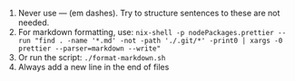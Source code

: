 1. Never use — (em dashes). Try to structure sentences to these are not needed.
2. For markdown formatting, use: `nix-shell -p nodePackages.prettier --run "find . -name '*.md' -not -path './.git/*' -print0 | xargs -0 prettier --parser=markdown --write"`
3. Or run the script: `./format-markdown.sh`
4. Always add a new line in the end of files
